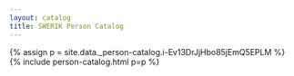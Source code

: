 ```yaml
---
layout: catalog
title: SWERIK Person Catalog
---
```

{% assign p = site.data._person-catalog.i-Ev13DrJjHbo85jEmQ5EPLM %}
{% include person-catalog.html p=p %}


